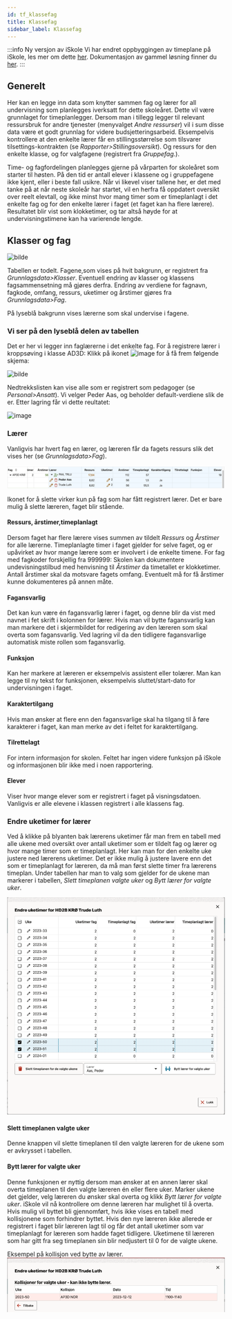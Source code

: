 ```yaml
---
id: tf_klassefag
title: Klassefag
sidebar_label: Klassefag
---
```


:::info Ny versjon av iSkole
Vi har endret oppbyggingen av timeplane på iSkole, les mer om dette [her](https://dokumentasjon.iskole.net/blog/timeplan). Dokumentasjon av gammel løsning finner du [her](https://dokumentasjon.iskole.net/docs/tf_klassefag_old). 
:::

## Generelt
Her kan en legge inn data som knytter sammen fag og lærer for all undervisning som planlegges iverksatt for dette skoleåret. Dette vil være grunnlaget for timeplanlegger. Dersom man i tillegg legger til relevant ressursbruk for andre tjenester (menyvalget _Andre ressurser_) vil i sum disse data være et godt grunnlag for videre budsjetteringsarbeid. Eksempelvis kontrollere at den enkelte lærer får en stillingsstørrelse som tilsvarer tilsettings-kontrakten (se _Rapporter>Stillingsoversikt_). Og ressurs for den enkelte klasse, og for valgfagene (registrert fra _Gruppefag_.).

Time- og fagfordelingen planlegges gjerne på vårparten for skoleåret som starter til høsten. På den tid er antall elever i klassene og i gruppefagene ikke kjent, eller i beste fall usikre. Når vi likevel viser tallene her, er det med tanke på at når neste skoleår har startet, vil en herfra få oppdatert oversikt over reelt elevtall, og ikke minst hvor mang timer som er timeplanlagt i det enkelte fag og for den enkelte lærer i faget (et faget kan ha flere lærere). Resultatet blir vist som klokketimer, og tar altså høyde for at undervisningstimene kan ha varierende lengde.

## Klasser og fag

![bilde](https://github.com/BarmanHanssen/iskole/assets/80097133/618410a6-0d9c-4df6-a363-41f3fa566d86)

Tabellen er todelt. Fagene,som vises på hvit bakgrunn, er registrert fra  _Grunnlagsdata>Klasser_. Eventuell endring av klasser og klassens fagsammensetning må gjøres derfra. Endring av verdiene for fagnavn, fagkode, omfang, ressurs, uketimer og årstimer gjøres fra _Grunnlagsdata>Fag_.

På lyseblå bakgrunn vises lærerne som skal undervise i fagene.

### Vi ser på den lyseblå delen av tabellen
Det er her vi legger inn faglærerne i det enkelte fag. For å registrere lærer i kroppsøving i klasse AD3D:
Klikk på ikonet ![image](https://github.com/BarmanHanssen/iskole/assets/80097133/9feb80ca-5ba0-468b-ab8a-887bdafbe040) for å få frem følgende skjema:

![bilde](https://github.com/BarmanHanssen/iskole/assets/80097133/ce8e4480-5c8f-4957-bb10-82f02d7ad683)

Nedtrekkslisten kan vise alle som er registrert som pedagoger (se _Personal>Ansatt_). Vi velger Peder Aas, og beholder default-verdiene slik de er. Etter lagring får vi dette reultatet:

![image](https://github.com/BarmanHanssen/iskole/assets/80097133/9bd451ee-9151-47cb-a635-51c7d7563220)


### Lærer
 Vanligvis har hvert fag en lærer, og læreren får da fagets ressurs slik det vises her (se  _Grunnlagsdata>Fag_).

![image](/img/tf_klassefag_laerere.png)

Ikonet for å slette virker kun på fag som har fått registrert lærer. Det er bare mulig å slette læreren, faget blir stående.

#### Ressurs, årstimer,timeplanlagt
Dersom faget har flere lærere vises summen av tildelt _Ressurs_ og _Årstimer_ for alle lærerne. Timeplanlagte timer i faget gjelder for selve faget, og er upåvirket av hvor mange lærere som er involvert i de enkelte timene.
For fag med fagkoder forskjellig fra 999999: Skolen kan dokumentere undevisningstilbud med henvisning til _Årstimer_ da timetallet er klokketimer. Antall årstimer skal da motsvare fagets omfang. Eventuelt må for få årstimer kunne dokumenteres på annen måte.

#### Fagansvarlig
Det kan kun være én fagansvarlig lærer i faget, og denne blir da vist med navnet i fet skrift i kolonnen for lærer. Hvis man vil bytte fagansvarlig kan man markere det i skjermbildet for redigering av den læreren som skal overta som fagansvarlig. Ved lagring vil da den tidligere fagansvarlige automatisk miste rollen som fagansvarlig.

#### Funksjon
Kan her markere at læreren er eksempelvis assistent eller tolærer. Man kan legge til ny tekst for funksjonen, eksempelvis sluttet/start-dato for undervisningen i faget.

#### Karaktertilgang
Hvis man ønsker at flere enn den fagansvarlige skal ha tilgang til å føre karakterer i faget, kan man merke av det i feltet for karaktertilgang. 

#### Tilrettelagt
For intern informasjon for skolen. Feltet har ingen videre funksjon på iSkole og informasjonen blir ikke med i noen rapportering.

#### Elever 
Viser hvor mange elever som er registrert i faget på visningsdatoen. Vanligvis er alle elevene i klassen registrert i alle klassens fag.

### Endre uketimer for lærer
Ved å klikke på blyanten bak lærerens uketimer får man frem en tabell med alle ukene med oversikt over antall uketimer som er tildelt fag og lærer og hvor mange timer som er timeplanlagt. Her kan man for den enkelte uke justere ned lærerens uketimer. Det er ikke mulig å justere lavere enn det som er timeplanlagt for læreren, da må man først slette timer fra lærerens timeplan. Under tabellen har man to valg som gjelder for de ukene man markerer i tabellen, _Slett timeplanen valgte uker_ og _Bytt lærer for valgte uker_.

![uketimer](/img/tp_klasse_uketimer.png)

#### Slett timeplanen valgte uker
Denne knappen vil slette timeplanen til den valgte læreren for de ukene som er avkrysset i tabellen.

#### Bytt lærer for valgte uker
Denne funksjonen er nyttig dersom man ønsker at en annen lærer skal overta timeplanen til den valgte læreren én eller flere uker. Marker ukene det gjelder, velg læreren du ønsker skal overta og klikk _Bytt lærer for valgte uker_. iSkole vil nå kontrollere om denne læreren har mulighet til å overta. Hvis mulig vil byttet bli gjennomført, hvis ikke vises en tabell med kollisjonene som forhindrer byttet. Hvis den nye læreren ikke allerede er registrert i faget blir læreren lagt til og får det antall uketimer som var timeplanlagt for læreren som hadde faget tidligere. Uketimene til læreren som har gitt fra seg timeplanen sin blir nedjustert til 0 for de valgte ukene.

Eksempel på kollisjon ved bytte av lærer.
![uketimer](/img/tp_klasse_bytte_laerer.png)
